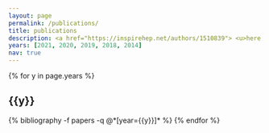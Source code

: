 ```yaml
---
layout: page
permalink: /publications/
title: publications
description: <a href="https://inspirehep.net/authors/1510839"> <u>here is the link to the full list of my publications</u> </a> # publications by categories in reversed chronological order. generated by jekyll-scholar.
years: [2021, 2020, 2019, 2018, 2014]
nav: true
---
```


<div class="publications">

{% for y in page.years %}
  <h2 class="year">{{y}}</h2>
  {% bibliography -f papers -q @*[year={{y}}]* %}
{% endfor %}

</div>
